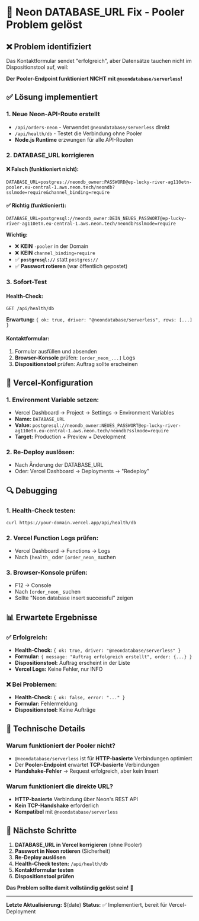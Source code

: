 # 🔧 Neon DATABASE_URL Fix - Pooler Problem gelöst

## ❌ Problem identifiziert

Das Kontaktformular sendet "erfolgreich", aber Datensätze tauchen nicht im Dispositionstool auf, weil:

**Der Pooler-Endpoint funktioniert NICHT mit `@neondatabase/serverless`!**

## ✅ Lösung implementiert

### 1. **Neue Neon-API-Route erstellt**
- `/api/orders-neon` - Verwendet `@neondatabase/serverless` direkt
- `/api/health/db` - Testet die Verbindung ohne Pooler
- **Node.js Runtime** erzwungen für alle API-Routen

### 2. **DATABASE_URL korrigieren**

#### ❌ Falsch (funktioniert nicht):
```
DATABASE_URL=postgres://neondb_owner:PASSWORD@ep-lucky-river-ag110etn-pooler.eu-central-1.aws.neon.tech/neondb?sslmode=require&channel_binding=require
```

#### ✅ Richtig (funktioniert):
```
DATABASE_URL=postgresql://neondb_owner:DEIN_NEUES_PASSWORT@ep-lucky-river-ag110etn.eu-central-1.aws.neon.tech/neondb?sslmode=require
```

**Wichtig:**
- ❌ **KEIN** `-pooler` in der Domain
- ❌ **KEIN** `channel_binding=require`
- ✅ **`postgresql://`** statt `postgres://`
- ✅ **Passwort rotieren** (war öffentlich gepostet)

### 3. **Sofort-Test**

#### Health-Check:
```
GET /api/health/db
```
**Erwartung:** `{ ok: true, driver: "@neondatabase/serverless", rows: [...] }`

#### Kontaktformular:
1. Formular ausfüllen und absenden
2. **Browser-Konsole** prüfen: `[order_neon_...]` Logs
3. **Dispositionstool** prüfen: Auftrag sollte erscheinen

## 🚀 Vercel-Konfiguration

### 1. **Environment Variable setzen:**
- Vercel Dashboard → Project → Settings → Environment Variables
- **Name:** `DATABASE_URL`
- **Value:** `postgresql://neondb_owner:NEUES_PASSWORT@ep-lucky-river-ag110etn.eu-central-1.aws.neon.tech/neondb?sslmode=require`
- **Target:** Production + Preview + Development

### 2. **Re-Deploy auslösen:**
- Nach Änderung der DATABASE_URL
- Oder: Vercel Dashboard → Deployments → "Redeploy"

## 🔍 Debugging

### 1. **Health-Check testen:**
```bash
curl https://your-domain.vercel.app/api/health/db
```

### 2. **Vercel Function Logs prüfen:**
- Vercel Dashboard → Functions → Logs
- Nach `[health_` oder `[order_neon_` suchen

### 3. **Browser-Konsole prüfen:**
- F12 → Console
- Nach `[order_neon_` suchen
- Sollte "Neon database insert successful" zeigen

## 📊 Erwartete Ergebnisse

### ✅ Erfolgreich:
- **Health-Check:** `{ ok: true, driver: "@neondatabase/serverless" }`
- **Formular:** `{ message: "Auftrag erfolgreich erstellt", order: {...} }`
- **Dispositionstool:** Auftrag erscheint in der Liste
- **Vercel Logs:** Keine Fehler, nur INFO

### ❌ Bei Problemen:
- **Health-Check:** `{ ok: false, error: "..." }`
- **Formular:** Fehlermeldung
- **Dispositionstool:** Keine Aufträge

## 🔧 Technische Details

### Warum funktioniert der Pooler nicht?
- `@neondatabase/serverless` ist für **HTTP-basierte** Verbindungen optimiert
- Der **Pooler-Endpoint** erwartet **TCP-basierte** Verbindungen
- **Handshake-Fehler** → Request erfolgreich, aber kein Insert

### Warum funktioniert die direkte URL?
- **HTTP-basierte** Verbindung über Neon's REST API
- **Kein TCP-Handshake** erforderlich
- **Kompatibel** mit `@neondatabase/serverless`

## 🎯 Nächste Schritte

1. **DATABASE_URL in Vercel korrigieren** (ohne Pooler)
2. **Passwort in Neon rotieren** (Sicherheit)
3. **Re-Deploy auslösen**
4. **Health-Check testen:** `/api/health/db`
5. **Kontaktformular testen**
6. **Dispositionstool prüfen**

**Das Problem sollte damit vollständig gelöst sein!** 🎉

---

**Letzte Aktualisierung:** $(date)
**Status:** ✅ Implementiert, bereit für Vercel-Deployment
